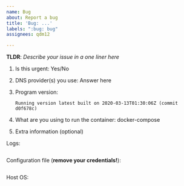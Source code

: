 ```yaml
---
name: Bug
about: Report a bug
title: 'Bug: ...'
labels: ":bug: bug"
assignees: qdm12

---
```


<!--

YOU CAN CHAT THERE EVENTUALLY:

https://github.com/qdm12/ddns-updater/discussions

-->

**TLDR**: *Describe your issue in a one liner here*

1. Is this urgent: Yes/No
2. DNS provider(s) you use: Answer here
3. Program version:

    <!-- See the line at the top of your logs -->

    `Running version latest built on 2020-03-13T01:30:06Z (commit d0f678c)`

4. What are you using to run the container: docker-compose
5. Extra information (optional)

Logs:

```log

```

Configuration file (**remove your credentials!**):

```json

```

Host OS:
